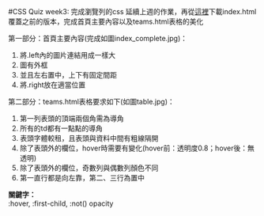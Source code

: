 #CSS Quiz week3: 完成瀏覽列的css
延續上週的作業，再從[這裡](https://www.dropbox.com/sh/yp0qd9ncxz42jka/AACCM2WXEMddoqD8VuzB5OK0a?dl=0)下載index.html覆蓋之前的版本，完成首頁主要內容以及teams.html表格的美化

第一部分：首頁主要內容(完成如圖index_complete.jpg)：  
1. 將.left內的圖片連結用成一樣大  
2. 圖有外框  
3. 並且左右置中，上下有固定間距  
4. 將.right放在適當位置

第二部分：teams.html表格要求如下(如圖table.jpg)：  
1. 第一列表頭的頂端兩個角需為導角  
2. 所有的td都有一點點的導角  
3. 表頭字體較租，且表頭與資料中間有粗線隔開  
4. 除了表頭外的欄位，hover時需要有變化(hover前：透明度0.8；hover後：無透明)  
5. 除了表頭外的欄位，奇數列與偶數列顏色不同  
6. 第一直行都是向左靠，第二、三行為置中  

__關鍵字：__  
:hover, :first-child, :not()
opacity